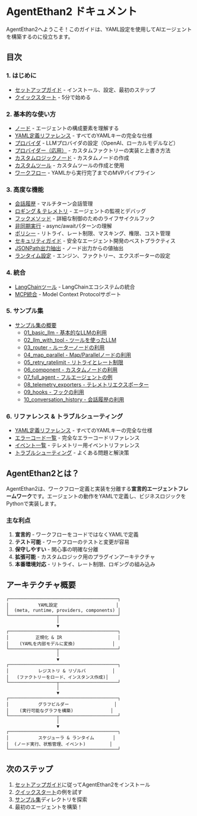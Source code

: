 # AgentEthan2 ドキュメント

AgentEthan2へようこそ！このガイドは、YAML設定を使用してAIエージェントを構築するのに役立ちます。

## 目次

### 1. はじめに
- [セットアップガイド](./setup.md) - インストール、設定、最初のステップ
- [クイックスタート](../README.ja.md#クイックスタート) - 5分で始める

### 2. 基本的な使い方
- [ノード](./nodes.md) - エージェントの構成要素を理解する
- [YAML定義リファレンス](./yaml_reference.md) - すべてのYAMLキーの完全な仕様
- [プロバイダ](./providers.md) - LLMプロバイダの設定（OpenAI、ローカルモデルなど）
- [プロバイダー（応用）](./providers-advanced.md) - カスタムファクトリーの実装と上書き方法
- [カスタムロジックノード](./custom_logic_node.md) - カスタムノードの作成
- [カスタムツール](./custom_tools.md) - カスタムツールの作成と使用
- [ワークフロー](./workflow.md) - YAMLから実行完了までのMVPパイプライン

### 3. 高度な機能
- [会話履歴](./chat_history.md) - マルチターン会話管理
- [ロギング & テレメトリ](./logging.md) - エージェントの監視とデバッグ
- [フックメソッド](./hook_methods.md) - 詳細な制御のためのライフサイクルフック
- [非同期実行](./async_execution.md) - async/awaitパターンの理解
- [ポリシー](./policies.md) - リトライ、レート制限、マスキング、権限、コスト管理
- [セキュリティガイド](./security.md) - 安全なエージェント開発のベストプラクティス
- [JSONPath出力抽出](./jsonpath-outputs.md) - ノード出力からの値抽出
- [ランタイム設定](./runtime-config.md) - エンジン、ファクトリー、エクスポーターの設定

### 4. 統合
- [LangChainツール](./using_langchain_tools.md) - LangChainエコシステムの統合
- [MCP統合](./using_mcp.md) - Model Context Protocolサポート

### 5. サンプル集
- [サンプル集の概要](./examples.md)
    - [01_basic_llm - 基本的なLLMの利用](../examples/01_basic_llm/README.md)
    - [02_llm_with_tool - ツールを使ったLLM](../examples/02_llm_with_tool/README.md)
    - [03_router - ルーターノードの利用](../examples/03_router/README.md)
    - [04_map_parallel - Map/Parallelノードの利用](../examples/04_map_parallel/README.md)
    - [05_retry_ratelimit - リトライとレート制限](../examples/05_retry_ratelimit/README.md)
    - [06_component - カスタムノードの利用](../examples/06_component/README.md)
    - [07_full_agent - フルエージェントの例](../examples/07_full_agent/README.md)
    - [08_telemetry_exporters - テレメトリエクスポーター](../examples/08_telemetry_exporters/README.md)
    - [09_hooks - フックの利用](../examples/09_hooks/README.md)
    - [10_conversation_history - 会話履歴の利用](../examples/10_conversation_history/README.md)

### 6. リファレンス & トラブルシューティング
- [YAML定義リファレンス](./yaml_reference.md) - すべてのYAMLキーの完全な仕様
- [エラーコード一覧](./errors.md) - 完全なエラーコードリファレンス
- [イベント一覧](./events.md) - テレメトリー用イベントリファレンス
- [トラブルシューティング](./troubleshooting.md) - よくある問題と解決策

## AgentEthan2とは？

AgentEthan2は、ワークフロー定義と実装を分離する**宣言的エージェントフレームワーク**です。エージェントの動作をYAMLで定義し、ビジネスロジックをPythonで実装します。

### 主な利点

1. **宣言的** - ワークフローをコードではなくYAMLで定義
2. **テスト可能** - ワークフローのテストと変更が容易
3. **保守しやすい** - 関心事の明確な分離
4. **拡張可能** - カスタムロジック用のプラグインアーキテクチャ
5. **本番環境対応** - リトライ、レート制限、ロギングの組み込み

## アーキテクチャ概要

```
┌─────────────────────────────────────────┐
│           YAML設定                      │
│  (meta, runtime, providers, components) │
└──────────────────┬──────────────────────┘
                   │
                   ▼
┌─────────────────────────────────────────┐
│          正規化 & IR                     │
│    (YAMLを内部モデルに変換)              │
└──────────────────┬──────────────────────┘
                   │
                   ▼
┌─────────────────────────────────────────┐
│           レジストリ & リゾルバ          │
│   (ファクトリーをロード、インスタンス作成)│
└──────────────────┬──────────────────────┘
                   │
                   ▼
┌─────────────────────────────────────────┐
│           グラフビルダー                 │
│    (実行可能なグラフを構築)              │
└──────────────────┬──────────────────────┘
                   │
                   ▼
┌─────────────────────────────────────────┐
│           スケジューラ & ランタイム       │
│  (ノード実行、状態管理、イベント)         │
└─────────────────────────────────────────┘
```

## 次のステップ

1. [セットアップガイド](./setup.md)に従ってAgentEthan2をインストール
2. [クイックスタート](../README.ja.md#クイックスタート)の例を試す
3. [サンプル集](./examples.md)ディレクトリを探索
4. 最初のエージェントを構築！
